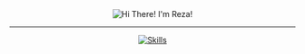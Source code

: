 <!DOCTYPE html>
<html lang="en">
<head>
    <meta charset="UTF-8">
    <meta name="viewport" content="width=device-width, initial-scale=1.0">
</head>
<body>
    <div align="center">
        <img src="https://readme-typing-svg.herokuapp.com/?font=Poppins&size=35&center=true&vCenter=true&width=500&height=70&duration=4000&lines=Hi+There!+I'm+Reza!&color=9b7844" alt="Hi There! I'm Reza!">
    </div>
    <hr>
    <div align="center" dir="auto">
        <a target="_blank" rel="noopener noreferrer nofollow" href="https://camo.githubusercontent.com/6dcaac614ff9fc30ab554ddfa3337df39c897ce91fa7ffc25ee1432ee4dbc385/68747470733a2f2f736b696c6c69636f6e732e6465762f69636f6e733f693d68746d6c2c6373732c6a732c7461696c77696e642c626f6f7473747261702c7068702c6d7973716c">
            <img src="https://skillicons.dev/icons?i=html,css,js,tailwind,bootstrap,php,mysql" alt="Skills" style="max-width: 100%;">
        </a>
        <br>
    </div>
</body>
</html>

